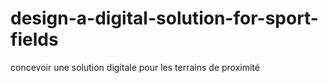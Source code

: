 # design-a-digital-solution-for-sport-fields
concevoir une solution digitale pour les terrains de proximité
